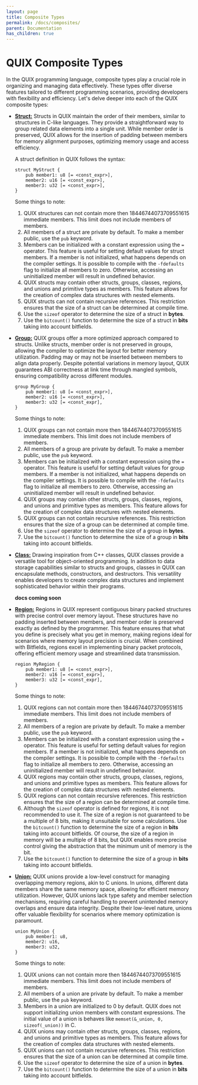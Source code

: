 ```yaml
---
layout: page
title: Composite Types
permalink: /docs/composites/
parent: Documentation
has_children: true
---
```


# QUIX Composite Types

In the QUIX programming language, composite types play a crucial role in organizing and managing data effectively. These types offer diverse features tailored to different programming scenarios, providing developers with flexibility and efficiency. Let's delve deeper into each of the QUIX composite types:

- [**Struct:**](docs/composites/struct) Structs in QUIX maintain the order of their members, similar to structures in C-like languages. They provide a straightforward way to group related data elements into a single unit. While member order is preserved, QUIX allows for the insertion of padding between members for memory alignment purposes, optimizing memory usage and access efficiency.

    A struct definition in QUIX follows the syntax:

    ```quix
    struct MyStruct {
        pub member1: u8 [= <const_expr>],
        member2: u16 [= <const_expr>],
        member3: u32 [= <const_expr>],
    }
    ```

    Some things to note:
    1. QUIX structures can not contain more then 18446744073709551615 immediate members. This limit does not include members of members.
    1. All members of a struct are private by default. To make a member public, use the `pub` keyword.
    1. Members can be initialized with a constant expression using the `=` operator. This feature is useful for setting default values for struct members. If a member is not initialized, what happens depends on the compiler settings. It is possible to compile with the `-fdefaults` flag to initialize all members to zero. Otherwise, accessing an uninitialized member will result in undefined behavior.
    1. QUIX structs may contain other structs, groups, classes, regions, and unions and primitive types as members. This feature allows for the creation of complex data structures with nested elements.
    1. QUIX structs can not contain recursive references. This restriction ensures that the size of a struct can be determined at compile time.
    1. Use the `sizeof` operator to determine the size of a struct in **bytes**.
    1. Use the `bitcount()` function to determine the size of a struct in **bits** taking into account bitfields.


- [**Group:**](docs/composites/group) QUIX groups offer a more optimized approach compared to structs. Unlike structs, member order is not preserved in groups, allowing the compiler to optimize the layout for better memory utilization. Padding may or may not be inserted between members to align data properly. Despite potential variations in memory layout, QUIX guarantees ABI correctness at link time through mangled symbols, ensuring compatibility across different modules.

    ```quix
    group MyGroup {
        pub member1: u8 [= <const_expr>],
        member2: u16 [= <const_expr>],
        member3: u32 [= <const_expr],
    }
    ```

    Some things to note:
    1. QUIX groups can not contain more then 18446744073709551615 immediate members. This limit does not include members of members.
    1. All members of a group are private by default. To make a member public, use the `pub` keyword.
    1. Members can be initialized with a constant expression using the `=` operator. This feature is useful for setting default values for group members. If a member is not initialized, what happens depends on the compiler settings. It is possible to compile with the `-fdefaults` flag to initialize all members to zero. Otherwise, accessing an uninitialized member will result in undefined behavior.
    1. QUIX groups may contain other structs, groups, classes, regions, and unions and primitive types as members. This feature allows for the creation of complex data structures with nested elements.
    1. QUIX groups can not contain recursive references. This restriction ensures that the size of a group can be determined at compile time.
    1. Use the `sizeof` operator to determine the size of a group in **bytes**.
    1. Use the `bitcount()` function to determine the size of a group in **bits** taking into account bitfields.


- [**Class:**](docs/composites/class) Drawing inspiration from C++ classes, QUIX classes provide a versatile tool for object-oriented programming. In addition to data storage capabilities similar to structs and groups, classes in QUIX can encapsulate methods, constructors, and destructors. This versatility enables developers to create complex data structures and implement sophisticated behavior within their programs.

    **docs coming soon**

- [**Region:**](docs/composites/region) Regions in QUIX represent contiguous binary packed structures with precise control over memory layout. These structures have no padding inserted between members, and member order is preserved exactly as defined by the programmer. This feature ensures that what you define is precisely what you get in memory, making regions ideal for scenarios where memory layout precision is crucial. When combined with Bitfields, regions excel in implementing binary packet protocols, offering efficient memory usage and streamlined data transmission.

    ```quix
    region MyRegion {
        pub member1: u8 [= <const_expr>],
        member2: u16 [= <const_expr>],
        member3: u32 [= <const_expr],
    }
    ```

    Some things to note:
    1. QUIX regions can not contain more then 18446744073709551615 immediate members. This limit does not include members of members.
    1. All members of a region are private by default. To make a member public, use the `pub` keyword.
    1. Members can be initialized with a constant expression using the `=` operator. This feature is useful for setting default values for region members. If a member is not initialized, what happens depends on the compiler settings. It is possible to compile with the `-fdefaults` flag to initialize all members to zero. Otherwise, accessing an uninitialized member will result in undefined behavior.
    1. QUIX regions may contain other structs, groups, classes, regions, and unions and primitive types as members. This feature allows for the creation of complex data structures with nested elements.
    1. QUIX regions can not contain recursive references. This restriction ensures that the size of a region can be determined at compile time.
    1. Although the `sizeof` operator is defined for regions, it is not recommended to use it. The size of a region is not guaranteed to be a multiple of 8 bits, making it unsuitable for some calculations. Use the `bitcount()` function to determine the size of a region in **bits** taking into account bitfields. Of course, the size of a region in memory will be a multiple of 8 bits, but QUIX enables more precise control giving the abstraction that the minimum unit of memory is the bit.
    1. Use the `bitcount()` function to determine the size of a group in **bits** taking into account bitfields.

- [**Union:**](docs/composites/union) QUIX unions provide a low-level construct for managing overlapping memory regions, akin to C unions. In unions, different data members share the same memory space, allowing for efficient memory utilization. However, QUIX unions lack type safety and member selection mechanisms, requiring careful handling to prevent unintended memory overlaps and ensure data integrity. Despite their low-level nature, unions offer valuable flexibility for scenarios where memory optimization is paramount.

    ```quix
    union MyUnion {
        pub member1: u8,
        member2: u16,
        member3: u32,
    }
    ```

    Some things to note:
    1. QUIX unions can not contain more then 18446744073709551615 immediate members. This limit does not include members of members.
    1. All members of a union are private by default. To make a member public, use the `pub` keyword.
    1. Members in a union are initialized to 0 by default. QUIX does not support initializing union members with constant expressions. The initial value of a union is behaves like `memset(&_union, 0, sizeof(_union))` in C.
    1. QUIX unions may contain other structs, groups, classes, regions, and unions and primitive types as members. This feature allows for the creation of complex data structures with nested elements.
    1. QUIX unions can not contain recursive references. This restriction ensures that the size of a union can be determined at compile time.
    1. Use the `sizeof` operator to determine the size of a union in **bytes**.
    1. Use the `bitcount()` function to determine the size of a union in **bits** taking into account bitfields.